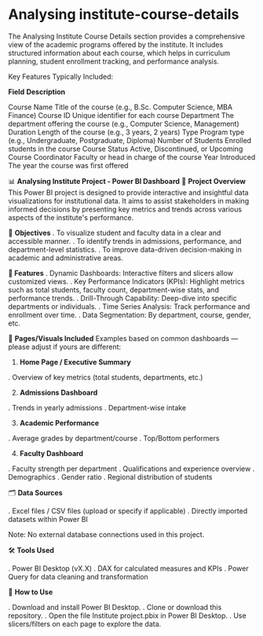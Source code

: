 # Analysing institute-course-details
The Analysing Institute Course Details section provides a comprehensive view of the academic programs offered by the institute. It includes structured information about each course, which helps in curriculum planning, student enrollment tracking, and performance analysis.

Key Features Typically Included:

**Field**	                          **Description**

Course Name	                  Title of the course (e.g., B.Sc. Computer Science, MBA Finance)
Course ID                   	Unique identifier for each course
Department	                  The department offering the course (e.g., Computer Science, Management)
Duration	                    Length of the course (e.g., 3 years, 2 years)
Type	                        Program type (e.g., Undergraduate, Postgraduate, Diploma)
Number of Students	          Enrolled students in the course
Course Status	                Active, Discontinued, or Upcoming
Course Coordinator           	Faculty or head in charge of the course
Year Introduced             	The year the course was first offered


📊  **Analysing Institute Project - Power BI Dashboard**
📁 **Project Overview**
This Power BI project is designed to provide interactive and insightful data visualizations for institutional data. It aims to assist stakeholders in making informed decisions by presenting key metrics and trends across various aspects of the institute's performance.

🎯 **Objectives**
. To visualize student and faculty data in a clear and accessible manner.
. To identify trends in admissions, performance, and department-level statistics.
. To improve data-driven decision-making in academic and administrative areas.

**🧩 Features**
. Dynamic Dashboards: Interactive filters and slicers allow customized views.
. Key Performance Indicators (KPIs): Highlight metrics such as total students, faculty count, department-wise stats, and performance trends.
. Drill-Through Capability: Deep-dive into specific departments or individuals.
. Time Series Analysis: Track performance and enrollment over time.
. Data Segmentation: By department, course, gender, etc.

📌 **Pages/Visuals Included**
Examples based on common dashboards — please adjust if yours are different:

1. **Home Page / Executive Summary**

. Overview of key metrics (total students, departments, etc.)

2. **Admissions Dashboard**

. Trends in yearly admissions
. Department-wise intake

3. **Academic Performance**

. Average grades by department/course
. Top/Bottom performers

4. **Faculty Dashboard**

. Faculty strength per department
. Qualifications and experience overview
. Demographics
. Gender ratio
. Regional distribution of students

🗂 **Data Sources**

. Excel files / CSV files (upload or specify if applicable)
. Directly imported datasets within Power BI

Note: No external database connections used in this project.

🛠️ **Tools Used**

. Power BI Desktop (vX.X)
. DAX for calculated measures and KPIs
. Power Query for data cleaning and transformation

🚀 **How to Use**

. Download and install Power BI Desktop.
. Clone or download this repository.
. Open the file Institute project.pbix in Power BI Desktop.
. Use slicers/filters on each page to explore the data.
